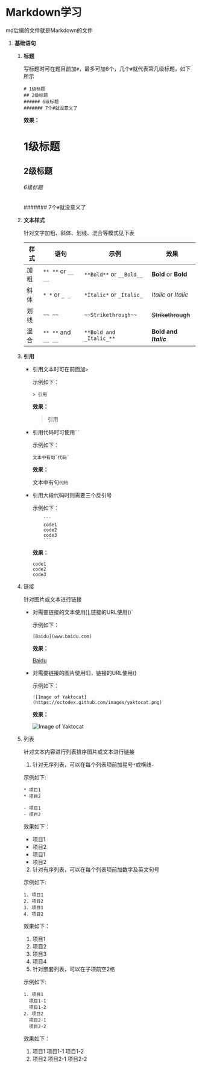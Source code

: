 # Markdown学习
   md后缀的文件就是Markdown的文件

1. **基础语句**
    
    1.  **标题**
          
          写标题时可在题目前加`#`，最多可加6个，几个`#`就代表第几级标题，如下所示
          ```
          # 1级标题
          ## 2级标题
          ###### 6级标题
          ####### 7个#就没意义了
          ```
          **效果：**
          # 1级标题
          ## 2级标题
          ###### 6级标题
          ####### 7个`#`就没意义了
          
    2.  **文本样式**
          
          针对文字加粗、斜体、划线、混合等模式见下表
          
          样式 | 语句 | 示例 | 效果
          ------------ | ------------- | ------------ | ------------- 
          加粗 | `** **` or `__ __` | `**Bold**` or `__Bold__` | **Bold** or __Bold__
          斜体 | `* *` or `_ _` | `*Italic*` or `_Italic_` | *Italic* or _Italic_
          划线 | `~~ ~~` | `~~Strikethrough~~` | ~~Strikethrough~~ 
          混合 | `** **` and `__ __` | `**Bold and _Italic_**` | **Bold and _Italic_**
          
    3.  **引用**
          
          - 引用文本时可在前面加`>`
          
            示例如下：
            ```            
            > 引用 
            ```        
            **效果：**
            
            > 引用             
          
          - 引用代码时可使用` `` `
            
            示例如下：
            ```
            文本中有句`代码`
            ```
            **效果：**
            
            文本中有句`代码`
          
          - 引用大段代码时则需要三个反引号
            
            示例如下：
            
            ``` 
                ```  
                code1
                code2
                code3
                ```
            ```
            
            **效果：**
            ```
            code1
            code2
            code3
            ```

    4.  链接
          
          针对图片或文本进行链接
           - 对需要链接的文本使用[],链接的URL使用()`
          
             示例如下：
             ```            
             [Baidu](www.baidu.com)
             ```        
             **效果：**
            
             [Baidu](https://baidu.com/)              
          
          - 对需要链接的图片使用![]，链接的URL使用()
            
            示例如下：
            ```
            ![Image of Yaktocat](https://octodex.github.com/images/yaktocat.png)
            ```
            **效果：**
            
            ![Image of Yaktocat](https://octodex.github.com/images/yaktocat.png)
          
    5.  列表
          
          针对文本内容进行列表排序图片或文本进行链接
          1. 针对无序列表，可以在每个列表项前加星号`*`或横线`-`
          
           示例如下:
	     ```
	     * 项目1
	     * 项目2
	     
	     - 项目1
	     - 项目2
	     ```
	     
	     效果如下：
	     * 项目1
	     * 项目2
	     
	     - 项目1
	     - 项目2
          
          2. 针对有序列表，可以在每个列表项前加数字及英文句号
          
           示例如下:
	     ```
	     1. 项目1
	     2. 项目2
	     3. 项目1
	     4. 项目2
	     ```
	     
	     效果如下：
	     1. 项目1
	     2. 项目2
	     3. 项目3
	     4. 项目4
          3. 针对嵌套列表，可以在子项前空2格
          
           示例如下:
	     ```
	     1. 项目1
	       项目1-1
	       项目1-2
	     2. 项目2
	       项目2-1
	       项目2-2
	     ```
	     
	     效果如下：
	     1. 项目1
	       项目1-1
	       项目1-2
	     2. 项目2
	       项目2-1
	       项目2-2
